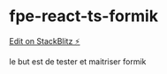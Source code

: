 # fpe-react-ts-formik

[Edit on StackBlitz ⚡️](https://stackblitz.com/edit/fpe-react-ts-formik)

le but est de tester et maitriser formik
